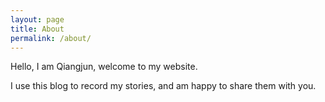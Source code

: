 ```yaml
---
layout: page
title: About
permalink: /about/
---
```


Hello, I am Qiangjun, welcome to my website.

I use this blog to record my stories, and am happy to share them with you.
